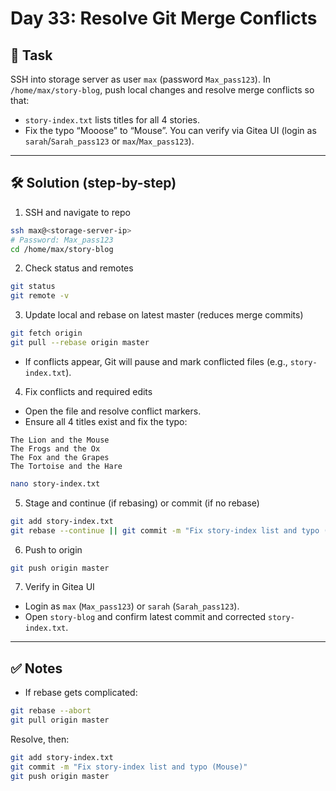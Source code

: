 # Day 33: Resolve Git Merge Conflicts

## 🎯 Task

SSH into storage server as user `max` (password `Max_pass123`). In `/home/max/story-blog`, push local changes and resolve merge conflicts so that:

- `story-index.txt` lists titles for all 4 stories.
- Fix the typo “Mooose” to “Mouse”.
  You can verify via Gitea UI (login as `sarah`/`Sarah_pass123` or `max`/`Max_pass123`).

---

## 🛠️ Solution (step-by-step)

1. SSH and navigate to repo

```bash
ssh max@<storage-server-ip>
# Password: Max_pass123
cd /home/max/story-blog
```

2. Check status and remotes

```bash
git status
git remote -v
```

3. Update local and rebase on latest master (reduces merge commits)

```bash
git fetch origin
git pull --rebase origin master
```

- If conflicts appear, Git will pause and mark conflicted files (e.g., `story-index.txt`).

4. Fix conflicts and required edits

- Open the file and resolve conflict markers.
- Ensure all 4 titles exist and fix the typo:

```
The Lion and the Mouse
The Frogs and the Ox
The Fox and the Grapes
The Tortoise and the Hare
```

```bash
nano story-index.txt
```

5. Stage and continue (if rebasing) or commit (if no rebase)

```bash
git add story-index.txt
git rebase --continue || git commit -m "Fix story-index list and typo (Mouse)"
```

6. Push to origin

```bash
git push origin master
```

7. Verify in Gitea UI

- Login as `max` (`Max_pass123`) or `sarah` (`Sarah_pass123`).
- Open `story-blog` and confirm latest commit and corrected `story-index.txt`.

---

## ✅ Notes

- If rebase gets complicated:

```bash
git rebase --abort
git pull origin master
```

Resolve, then:

```bash
git add story-index.txt
git commit -m "Fix story-index list and typo (Mouse)"
git push origin master
```
